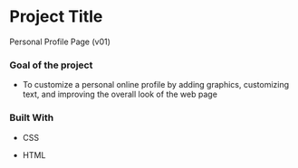 # Project Title



Personal Profile Page (v01)



### Goal of the project



- To customize a personal online profile by adding graphics, customizing text, and improving the overall look of the web page



### Built With



- CSS



- HTML



